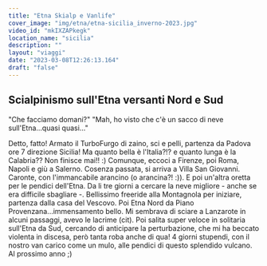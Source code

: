 ```yaml
---
title: "Etna Skialp e Vanlife"
cover_image: "img/etna/etna-sicilia_inverno-2023.jpg"
video_id: "mkIXZAPkegk"
location_name: "sicilia"
description: ""
layout: "viaggi"
date: "2023-03-08T12:26:13.164"
draft: "false"
---
```


## Scialpinismo sull'Etna versanti Nord e Sud

"Che facciamo domani?"
"Mah, ho visto che c'è un sacco di neve sull'Etna...quasi quasi..."

Detto, fatto! Armato il TurboFurgo di zaino, sci e pelli, partenza da Padova ore 7 direzione Sicilia!
Ma quanto bella è l'Italia?!? e quanto lunga è la Calabria?? Non finisce mai!! :)
Comunque, eccoci a Firenze, poi Roma, Napoli e giù a Salerno. Cosenza passata, si arriva a Villa San Giovanni. Caronte, con l'immancabile arancino (o arancina?! :)). E poi un'altra oretta per le pendici dell'Etna. 
Da li tre giorni a cercare la neve migliore - anche se era difficile sbagliare -.
Bellissimo freeride alla Montagnola per iniziare, partenza dalla casa del Vescovo.
Poi Etna Nord da Piano Provenzana...immensamento bello. Mi sembrava di sciare a Lanzarote in alcuni passaggi, avevo le lacrime (cit).
Poi salita super veloce in solitaria sull'Etna da Sud, cercando di anticipare la perturbazione, che mi ha beccato violenta in discesa, però tanta roba anche di qua!
4 giorni stupendi, con il nostro van carico come un mulo, alle pendici di questo splendido vulcano.
Al prossimo anno ;)